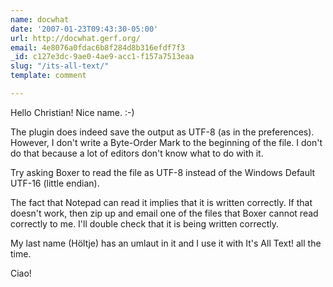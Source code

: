 ```yaml
---
name: docwhat
date: '2007-01-23T09:43:30-05:00'
url: http://docwhat.gerf.org/
email: 4e8076a0fdac6b8f284d8b316efdf7f3
_id: c127e3dc-9ae0-4ae9-acc1-f157a7513eaa
slug: "/its-all-text/"
template: comment

---
```


Hello Christian!  Nice name. :-)

The plugin does indeed save the output as UTF-8 (as in the preferences).  However, I don't write a Byte-Order Mark to the beginning of the file.  I don't do that because a lot of editors don't know what to do with it.

Try asking Boxer to read the file as UTF-8 instead of the Windows Default UTF-16 (little endian).

The fact that Notepad can read it implies that it is written correctly.  If that doesn't work, then zip up and email one of the files that Boxer cannot read correctly to me.  I'll double check that it is being written correctly.

My last name (Höltje) has an umlaut in it and I use it with
It's All Text! all the time.

Ciao!
